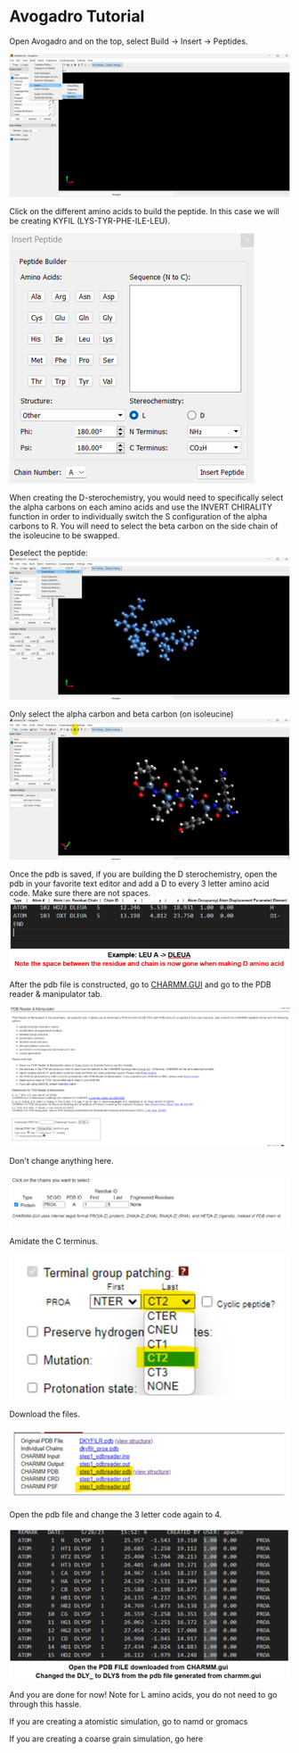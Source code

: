 # Avogadro Tutorial

Open Avogadro and on the top, select Build -> Insert -> Peptides.

![BUILD](images/AVOGADRO_OPEN_BUILD.png)

Click on the different amino acids to build the peptide. In this case we will be creating KYFIL (LYS-TYR-PHE-ILE-LEU).

![INSERT](images/INSERT_PEPTIDE.png)

When creating the D-sterochemistry, you would need to specifically select the alpha carbons on each amino acids and use the INVERT CHIRALITY function in order to individually switch the S configuration of the alpha carbons to R. You will need to select the beta carbon on the side chain of the isoleucine to be swapped. 

Deselect the peptide:
![SELECTNONE](images/SELECT_NONE.png)

Only select the alpha carbon and beta carbon (on isoleucine)
![AC](images/ALPHACARBON.png)

Once the pdb is saved, if you are building the D sterochemistry, open the pdb in your favorite text editor and add a D to every 3 letter amino acid code. Make sure there are not spaces. 
![3to4](images/3_to_4_code.png)

After the pdb file is constructed, go to [CHARMM.GUI](https://charmm-gui.org/) and go to the PDB reader & manipulator tab.

![PDBMANIP](images/PDB_READER_MANIP.png)

Don't change anything here.

![PROA](images/PROA.png)

Amidate the C terminus.

![Cter](images/AMIDATE.png)

Download the files.

![download](images/DOWNLOAD_PSF.png)

Open the pdb file and change the 3 letter code again to 4.

![pdbchangeagain](images/CHANGE_PSF.png)

And you are done for now! Note for L amino acids, you do not need to go through this hassle.

If you are creating a atomistic simulation, go to namd or gromacs

If you are creating a coarse grain simulation, go here